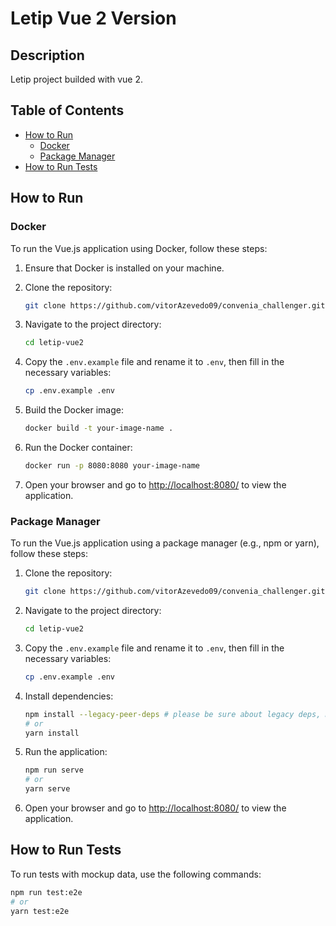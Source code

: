 # Letip Vue 2 Version 

## Description

Letip project builded with vue 2.

## Table of Contents

- [How to Run](#how-to-run)
  - [Docker](#docker)
  - [Package Manager](#package-manager)
- [How to Run Tests](#how-to-run-tests)

## How to Run

### Docker

To run the Vue.js application using Docker, follow these steps:

1. Ensure that Docker is installed on your machine.

2. Clone the repository:

    ```bash
    git clone https://github.com/vitorAzevedo09/convenia_challenger.git
    ```

3. Navigate to the project directory:

    ```bash
    cd letip-vue2
    ```
4. Copy the `.env.example` file and rename it to `.env`, then fill in the necessary variables:

    ```bash
    cp .env.example .env
    ```
5. Build the Docker image:

    ```bash
    docker build -t your-image-name .
    ```

6. Run the Docker container:

    ```bash
    docker run -p 8080:8080 your-image-name
    ```

7. Open your browser and go to [http://localhost:8080/](http://localhost:8080/) to view the application.

### Package Manager

To run the Vue.js application using a package manager (e.g., npm or yarn), follow these steps:

1. Clone the repository:

    ```bash
    git clone https://github.com/vitorAzevedo09/convenia_challenger.git
    ```

2. Navigate to the project directory:

    ```bash
    cd letip-vue2
    ```
    
3. Copy the `.env.example` file and rename it to `.env`, then fill in the necessary variables:

    ```bash
    cp .env.example .env
    ```

4. Install dependencies:

    ```bash
    npm install --legacy-peer-deps # please be sure about legacy deps, maybe you prefer to resolve manually the conflicts
    # or
    yarn install
    ```

5. Run the application:

    ```bash
    npm run serve
    # or
    yarn serve
    ```

6. Open your browser and go to [http://localhost:8080/](http://localhost:8080/) to view the application.

## How to Run Tests

To run tests with mockup data, use the following commands:

```bash
npm run test:e2e
# or
yarn test:e2e

